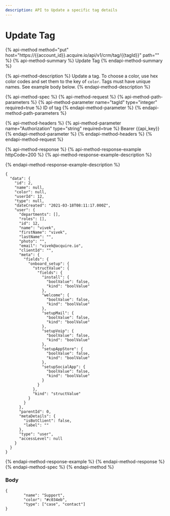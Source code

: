 ```yaml
---
description: API to Update a specific tag details
---
```


# Update Tag

{% api-method method="put" host="https://{{account\_id}}.acquire.io/api/v1/crm/tag/{{tagId}}" path="" %}
{% api-method-summary %}
Update Tag
{% endapi-method-summary %}

{% api-method-description %}
Update a tag. To choose a color, use hex color codes and set them to the key of `color`. Tags must have unique names. See example body below. 
{% endapi-method-description %}

{% api-method-spec %}
{% api-method-request %}
{% api-method-path-parameters %}
{% api-method-parameter name="tagId" type="integer" required=true %}
ID of tag
{% endapi-method-parameter %}
{% endapi-method-path-parameters %}

{% api-method-headers %}
{% api-method-parameter name="Authorization" type="string" required=true %}
Bearer {{api\_key}}
{% endapi-method-parameter %}
{% endapi-method-headers %}
{% endapi-method-request %}

{% api-method-response %}
{% api-method-response-example httpCode=200 %}
{% api-method-response-example-description %}

{% endapi-method-response-example-description %}

```
{
  "data": {
    "id": 2,
    "name": null,
    "color": null,
    "userId": 12,
    "type": null,
    "dateCreated": "2021-03-18T08:11:17.000Z",
    "user": {
      "departments": [],
      "roles": [],
      "id": 12,
      "name": "vivek",
      "firstName": "vivek",
      "lastName": "",
      "photo": "",
      "email": "vivek@acquire.io",
      "clientId": "",
      "meta": {
        "fields": {
          "onboard_setup": {
            "structValue": {
              "fields": {
                "install": {
                  "boolValue": false,
                  "kind": "boolValue"
                },
                "welcome": {
                  "boolValue": false,
                  "kind": "boolValue"
                },
                "setupMail": {
                  "boolValue": false,
                  "kind": "boolValue"
                },
                "setupVoip": {
                  "boolValue": false,
                  "kind": "boolValue"
                },
                "setupAppStore": {
                  "boolValue": false,
                  "kind": "boolValue"
                },
                "setupSocialApp": {
                  "boolValue": false,
                  "kind": "boolValue"
                }
              }
            },
            "kind": "structValue"
          }
        }
      },
      "parentId": 0,
      "metaDetails": {
        "isBotClient": false,
        "label": ""
      },
      "type": "user",
      "accessLevel": null
    }
  }
}
```
{% endapi-method-response-example %}
{% endapi-method-response %}
{% endapi-method-spec %}
{% endapi-method %}

### Body

```text
{
        "name": "Support",
        "color": "#c034eb",
        "type": ["case", "contact"]
}
```

